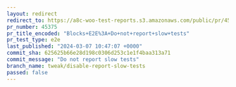 ```yaml
---
layout: redirect
redirect_to: https://a8c-woo-test-reports.s3.amazonaws.com/public/pr/45375/e2e/index.html
pr_number: 45375
pr_title_encoded: "Blocks+E2E%3A+Do+not+report+slow+tests"
pr_test_type: e2e
last_published: "2024-03-07 10:47:07 +0000"
commit_sha: 625625b66e28d198c0306d253c1e1f4baa313a71
commit_message: "Do not report slow tests"
branch_name: tweak/disable-report-slow-tests
passed: false
---
```

